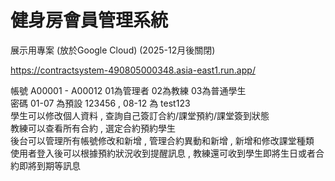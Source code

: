 <h1>健身房會員管理系統</h1>

展示用專案 (放於Google Cloud) (2025-12月後關閉)

https://contractsystem-490805000348.asia-east1.run.app/

<div>帳號 A00001 - A00012    01為管理者 02為教練 03為普通學生</div>
<div>密碼 01-07 為預設 123456 , 08-12 為 test123</div>
<div>學生可以修改個人資料 , 查詢自己簽訂合約/課堂預約/課堂簽到狀態</div>
<div>教練可以查看所有合約 , 選定合約預約學生</div>
<div>後台可以管理所有帳號修改和新增 , 管理合約異動和新增 , 新增和修改課堂種類</div>
<div>使用者登入後可以根據預約狀況收到提醒訊息 , 教練還可收到學生即將生日或者合約即將到期等訊息</div>
